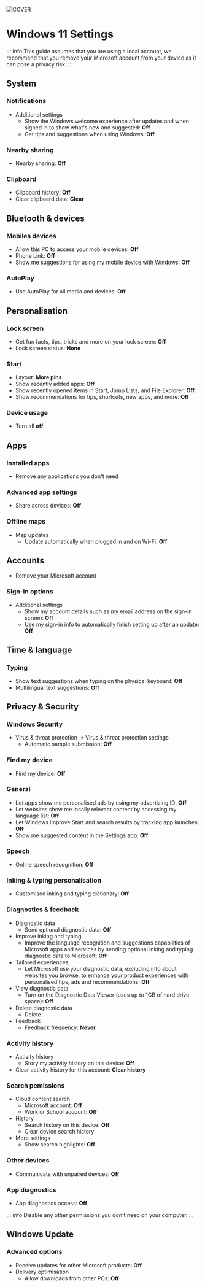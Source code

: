 ![COVER](/assets/covers/windows-11.png)

# Windows 11 Settings

::: info
This guide assumes that you are using a local account, we recommend that you remove your Microsoft account from your device as it can pose a privacy risk.
:::

## System

### Notifications

* Additional settings
  * Show the Windows welcome experience after updates and when signed in to show what's new and suggested: **Off**
  * Get tips and suggestions when using Windows: **Off**

### Nearby sharing

* Nearby sharing: **Off**

### Clipboard

* Clipboard history: **Off**
* Clear clipboard data: **Clear**

## Bluetooth & devices

### Mobiles devices

* Allow this PC to access your mobile devices: **Off**
* Phone Link: **Off**
* Show me suggestions for using my mobile device with Windows: **Off**

### AutoPlay

* Use AutoPlay for all media and devices: **Off**

## Personalisation

### Lock screen

* Get fun facts, tips, tricks and more on your lock screen: **Off**
* Lock screen status: **None**

### Start

* Layout: **More pins**
* Show recently added apps: **Off**
* Show recently opened items in Start, Jump Lists, and File Explorer: **Off**
* Show recommendations for tips, shortcuts, new apps, and more: **Off**

### Device usage

* Turn all **off**

## Apps

### Installed apps

* Remove any applications you don't need

### Advanced app settings

* Share across devices: **Off**

### Offline maps

* Map updates
  * Update automatically when plugged in and on Wi-Fi: **Off**

## Accounts

* Remove your Microsoft account

### Sign-in options

* Additional settings
  * Show my account details such as my email address on the sign-in screen: **Off**
  * Use my sign-in info to automatically finish setting up after an update: **Off**

## Time & language

### Typing

* Show text suggestions when typing on the physical keyboard: **Off**
* Multilingual text suggestions: **Off**

## Privacy & Security

### Windows Security

* Virus & threat protection -> Virus & threat protection settings
  * Automatic sample submission: **Off**
 
### Find my device

* Find my device: **Off**

### General

* Let apps show me personalised ads by using my advertising ID: **Off**
* Let websites show me locally relevant content by accessing my language list: **Off**
* Let Windows improve Start and search results by tracking app launches: **Off**
* Show me suggested content in the Settings app: **Off**

### Speech

* Online speech recognition: **Off**

### Inking & typing personalisation

* Customised inking and typing dictionary: **Off**

### Diagnostics & feedback

* Diagnostic data
  * Send optional diagnostic data: **Off**
* Improve inking and typing
  * Improve the language recognition and suggestions capabilities of Microsoft apps and services by sending optional inking and typing diagnostic data to Microsoft: **Off**
* Tailored experiences
  * Let Microsoft use your diagnostic data, excluding info about websites you browse, to enhance your product experiences with personalised tips, ads and recommendations: **Off**
* View diagnostic data
  * Turn on the Diagnostic Data Viewer (uses up to 1GB of hard drive space): **Off**
* Delete diagnostic data
  * Delete
* Feedback
  * Feedback frequency: **Never**

### Activity history

* Activity history
  * Story my activity history on this device: **Off**
* Clear activity history for this account: **Clear history**

### Search pemissions

* Cloud content search
  * Microsoft account: **Off**
  * Work or School account: **Off**
* History
  * Search history on this device: **Off**
  * Clear device search history
* More settings
  * Show search highlights: **Off**

### Other devices

* Communicate with unpaired devices: **Off**

### App diagnostics

* App diagnostics access: **Off**

::: info
Disable any other permissions you don't need on your computer.
:::

## Windows Update

### Advanced options

* Receive updates for other Microsoft products: **Off**
* Delivery optimisation
  * Allow downloads from other PCs: **Off**
